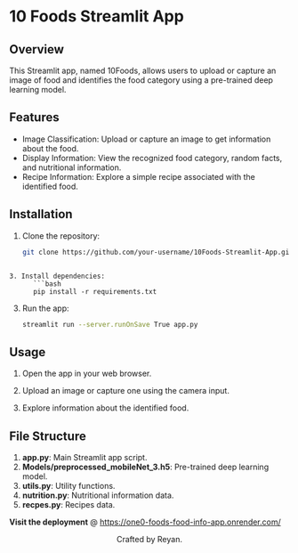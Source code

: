 # 10 Foods Streamlit App

## Overview

This Streamlit app, named 10Foods, allows users to upload or capture an image of food and identifies the food category using a pre-trained deep learning model.

## Features

- Image Classification: Upload or capture an image to get information about the food.
- Display Information: View the recognized food category, random facts, and nutritional information.
- Recipe Information: Explore a simple recipe associated with the identified food.

## Installation

1. Clone the repository:

   ```bash
   git clone https://github.com/your-username/10Foods-Streamlit-App.git
```

3. Install dependencies:
      ```bash
      pip install -r requirements.txt
   ```

3. Run the app:
      ```bash
      streamlit run --server.runOnSave True app.py
   ```


## Usage
1. Open the app in your web browser.

2. Upload an image or capture one using the camera input.

3. Explore information about the identified food.

## File Structure

1. **app.py**: Main Streamlit app script.
2. **Models/preprocessed_mobileNet_3.h5**: Pre-trained deep learning model.
3. **utils.py**: Utility functions.
4. **nutrition.py**: Nutritional information data.
5. **recpes.py**: Recipes data.

**Visit the deployment** @ https://one0-foods-food-info-app.onrender.com/</h3>

<footer style='text-align: center;'>Crafted by Reyan.</footer>
